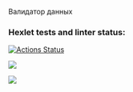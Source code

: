 Валидатор данных

### Hexlet tests and linter status:
[![Actions Status](https://github.com/exerusik/java-project-78/workflows/hexlet-check/badge.svg)](https://github.com/exerusik/java-project-78/actions)

<a href="https://codeclimate.com/github/exerusik/java-project-78/maintainability"><img src="https://api.codeclimate.com/v1/badges/3d4648c7067c7fad452b/maintainability" /></a>

<a href="https://codeclimate.com/github/exerusik/java-project-78/test_coverage"><img src="https://api.codeclimate.com/v1/badges/3d4648c7067c7fad452b/test_coverage" /></a>
